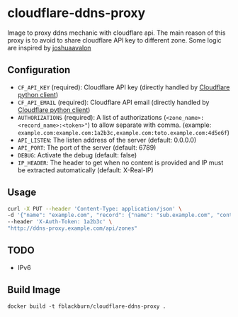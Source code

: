 # cloudflare-ddns-proxy

Image to proxy ddns mechanic with cloudflare api. The main reason of this proxy is to avoid to share
cloudflare API key to different zone. Some logic are inspired by [joshuaavalon][joshua-cloudflare]


## Configuration

* `CF_API_KEY` (required): Cloudflare API key (directly handled by [Cloudflare python client][cloudflare-python-client])
* `CF_API_EMAIL` (required): Cloudflare API email (directly handled by [Cloudflare python client][cloudflare-python-client])
* `AUTHORIZATIONS` (required): A list of authorizations (`<zone_name>:<record_name>:<token>"`) to allow
  separate with comma. (example:
  `example.com:example.com:1a2b3c,example.com:toto.example.com:4d5e6f`)
* `API_LISTEN`: The listen address of the server (default: 0.0.0.0)
* `API_PORT`: The port of the server (default: 6789)
* `DEBUG`: Activate the debug (default: false)
* `IP_HEADER`: The header to get when no content is provided and IP must be extracted automatically
  (default: X-Real-IP)


## Usage

```bash
curl -X PUT --header 'Content-Type: application/json' \
-d '{"name": "example.com", "record": {"name": "sub.example.com", "content": "123.123.123.123"}}' \
--header 'X-Auth-Token: 1a2b3c' \
"http://ddns-proxy.example.com/api/zones"
```


## TODO

* IPv6


## Build Image

`docker build -t fblackburn/cloudflare-ddns-proxy .`


[cloudflare-python-client]: https://github.com/cloudflare/python-cloudflare
[joshua-cloudflare]: https://github.com/joshuaavalon/docker-cloudflare
